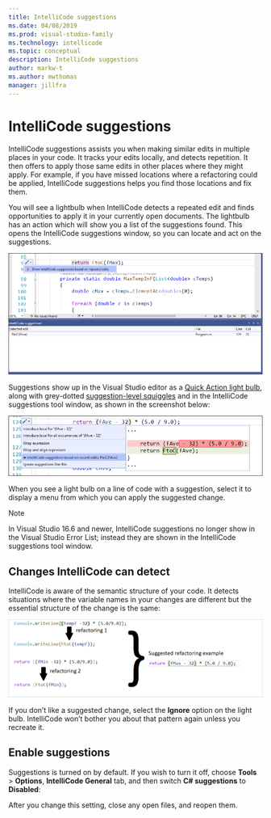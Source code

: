 ```yaml
---
title: IntelliCode suggestions
ms.date: 04/08/2019
ms.prod: visual-studio-family
ms.technology: intellicode
ms.topic: conceptual
description: IntelliCode suggestions
author: markw-t
ms.author: mwthomas
manager: jillfra
---
```

# IntelliCode suggestions 
IntelliCode suggestions assists you when making similar edits in multiple places in your code. It tracks your edits locally, and detects repetition. It then offers to apply those same edits in other places where they might apply. For example, if you have missed locations where a refactoring could be applied, IntelliCode suggestions helps you find those locations and fix them.

You will see a lightbulb when IntelliCode detects a repeated edit and finds opportunities to apply it in your currently open documents. The lightbulb has an action which will show you a list of the suggestions found. This opens the IntelliCode suggestions window, so you can locate and act on the suggestions.

![IntelliCode suggestions discovery](media/intellicode-suggestions-discovery-and-toolwindow.png)

Suggestions show up in the Visual Studio editor as a [Quick Action light bulb](/visualstudio/ide/quick-actions), along with grey-dotted [suggestion-level squiggles](/visualstudio/get-started/csharp/visual-studio-ide#popular-productivity-features) and in the IntelliCode suggestions tool window, as shown in the screenshot below:

![IntelliCode suggestions lightbulb](media/intellicode-suggestions-lightbulb.png)

When you see a light bulb on a line of code with a suggestion, select it to display a menu from which you can apply the suggested change.

> [!NOTE]
> In Visual Studio 16.6 and newer, IntelliCode suggestions no longer show in the Visual Studio Error List; instead they are shown in the IntelliCode suggestions tool window.

## Changes IntelliCode can detect
IntelliCode is aware of the semantic structure of your code. It detects situations where the variable names in your changes are different but the essential structure of the change is the same:

![Illustration of suggestions showing how repeated edits lead to finding suggestions](media/refactorings-illustrated.png)

If you don’t like a suggested change, select the **Ignore** option on the light bulb.  IntelliCode won’t bother you about that pattern again unless you recreate it. 

## Enable suggestions
Suggestions is turned on by default. 
If you wish to turn it off, choose **Tools** > **Options**, **IntelliCode General** tab, and then switch **C# suggestions** to **Disabled**:

After you change this setting, close any open files, and reopen them.
